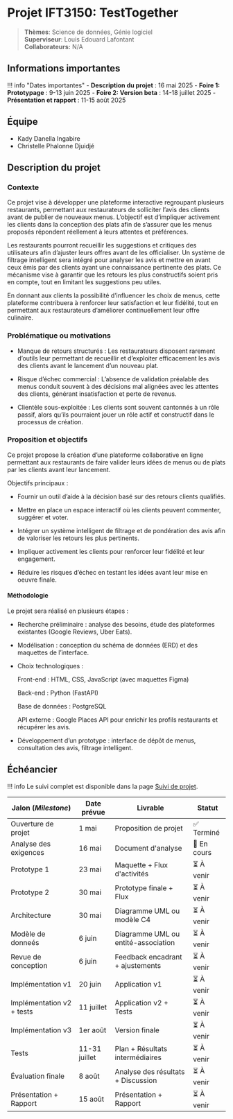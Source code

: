 # Projet IFT3150: TestTogether

> **Thèmes**: Science de données, Génie logiciel  
> **Superviseur**: Louis Edouard Lafontant  
> **Collaborateurs:** N/A

## Informations importantes

!!! info "Dates importantes"
    - **Description du projet** : 16 mai 2025
    - **Foire 1: Prototypage** : 9-13 juin 2025
    - **Foire 2: Version beta** : 14-18 juillet 2025
    - **Présentation et rapport** : 11-15 août 2025

## Équipe

- Kady Danella Ingabire
- Christelle Phalonne Djuidjé

## Description du projet

### Contexte
Ce projet vise à développer une plateforme interactive regroupant plusieurs restaurants, permettant aux restaurateurs de solliciter l’avis des clients avant de publier de nouveaux menus. L’objectif est d’impliquer activement les clients dans la conception des plats afin de s’assurer que les menus proposés répondent réellement à leurs attentes et préférences.

Les restaurants pourront recueillir les suggestions et critiques des utilisateurs afin d’ajuster leurs offres avant de les officialiser. Un système de filtrage intelligent sera intégré pour analyser les avis et mettre en avant ceux émis par des clients ayant une connaissance pertinente des plats. Ce mécanisme vise à garantir que les retours les plus constructifs soient pris en compte, tout en limitant les suggestions peu utiles.

En donnant aux clients la possibilité d’influencer les choix de menus, cette plateforme contribuera à renforcer leur satisfaction et leur fidélité, tout en permettant aux restaurateurs d’améliorer continuellement leur offre culinaire.

### Problématique ou motivations
- Manque de retours structurés : Les restaurateurs disposent rarement d’outils leur permettant de recueillir et d’exploiter efficacement les avis des clients avant le lancement d’un nouveau plat.

- Risque d’échec commercial : L’absence de validation préalable des menus conduit souvent à des décisions mal alignées avec les attentes des clients, générant insatisfaction et perte de revenus.

- Clientèle sous-exploitée : Les clients sont souvent cantonnés à un rôle passif, alors qu’ils pourraient jouer un rôle actif et constructif dans le processus de création.

### Proposition et objectifs
Ce projet propose la création d’une plateforme collaborative en ligne permettant aux restaurants de faire valider leurs idées de menus ou de plats par les clients avant leur lancement.

Objectifs principaux :

- Fournir un outil d’aide à la décision basé sur des retours clients qualifiés.

- Mettre en place un espace interactif où les clients peuvent commenter, suggérer et voter.

- Intégrer un système intelligent de filtrage et de pondération des avis afin de valoriser les retours les plus pertinents.

- Impliquer activement les clients pour renforcer leur fidélité et leur engagement.

- Réduire les risques d’échec en testant les idées avant leur mise en oeuvre finale.

#### Méthodologie
Le projet sera réalisé en plusieurs étapes :

- Recherche préliminaire : analyse des besoins, étude des plateformes existantes (Google Reviews, Uber Eats).

- Modélisation : conception du schéma de données (ERD) et des maquettes de l’interface.

- Choix technologiques :

  Front-end : HTML, CSS, JavaScript (avec maquettes Figma)

  Back-end : Python (FastAPI)

  Base de données : PostgreSQL

  API externe : Google Places API pour enrichir les profils restaurants et récupérer les avis.

- Développement d’un prototype : interface de dépôt de menus, consultation des avis, filtrage intelligent. 


## Échéancier

!!! info
    Le suivi complet est disponible dans la page [Suivi de projet](suivi.md).

| Jalon (*Milestone*)            | Date prévue   | Livrable                            | Statut      |
|--------------------------------|---------------|-------------------------------------|-------------|
| Ouverture de projet            | 1 mai         | Proposition de projet               | ✅ Terminé  |
| Analyse des exigences          | 16 mai        | Document d'analyse                  | 🔄 En cours |
| Prototype 1                    | 23 mai        | Maquette + Flux d'activités         | ⏳ À venir  |
| Prototype 2                    | 30 mai        | Prototype finale + Flux             | ⏳ À venir  |
| Architecture                   | 30 mai        | Diagramme UML ou modèle C4          | ⏳ À venir  |
| Modèle de donneés              | 6 juin        | Diagramme UML ou entité-association | ⏳ À venir  |
| Revue de conception            | 6 juin        | Feedback encadrant + ajustements    | ⏳ À venir  |
| Implémentation v1              | 20 juin       | Application v1                      | ⏳ À venir  |
| Implémentation v2 + tests      | 11 juillet    | Application v2 + Tests              | ⏳ À venir  |
| Implémentation v3              | 1er août      | Version finale                      | ⏳ À venir  |
| Tests                          | 11-31 juillet | Plan + Résultats intermédiaires     | ⏳ À venir  |
| Évaluation finale              | 8 août        | Analyse des résultats + Discussion  | ⏳ À venir  |
| Présentation + Rapport         | 15 août       | Présentation + Rapport              | ⏳ À venir  |
